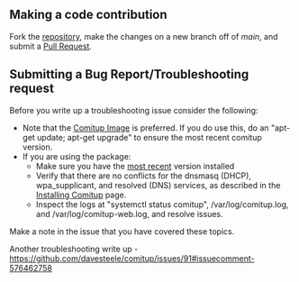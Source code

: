 
## Making a code contribution

Fork the [repository](https://github.com/davesteele/comitup), make the changes on a new branch off of _main_, and submit a [Pull Request](https://github.com/davesteele/comitup/pulls).

## Submitting a Bug Report/Troubleshooting request

Before you write up a troubleshooting issue consider the following:

* Note that the [Comitup Image](https://davesteele.github.io/comitup/) is preferred. If you do use this, do an "apt-get update; apt-get upgrade" to ensure the most recent comitup version.
* If you are using the package:
  * Make sure you have the [most recent](https://davesteele.github.io/comitup/archive.html) version installed
  * Verify that there are no conflicts for the dnsmasq (DHCP), wpa_supplicant, and resolved (DNS) services, as described in the [Installing Comitup](https://github.com/davesteele/comitup/wiki/Installing-Comitup) page.
  * Inspect the logs at "systemctl status comitup", /var/log/comitup.log, and /var/log/comitup-web.log, and resolve issues.

Make a note in the issue that you have covered these topics.

Another troubleshooting write up - https://github.com/davesteele/comitup/issues/91#issuecomment-576462758
